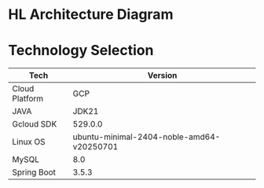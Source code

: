 # HL Architecture Diagram


# Technology Selection
| Tech               | Version |
| --------------------- | ---------- |
| Cloud Platform| GCP|
| JAVA   |JDK21|
| Gcloud SDK | 529.0.0|
|Linux OS| ubuntu-minimal-2404-noble-amd64-v20250701|
| MySQL | 8.0|
|Spring Boot| 3.5.3|

